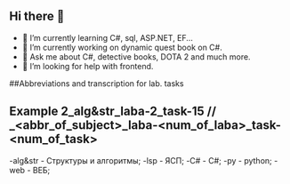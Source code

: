 ## Hi there 👋
- 🌱 I’m currently learning C#, sql, ASP.NET, EF...
- 🔭 I’m currently working on dynamic quest book on C#.
- 💬 Ask me about C#, detective books, DOTA 2 and much more.
- 🤔 I’m looking for help with frontend.
  
##Abbreviations and transcription for lab. tasks

## Example 2_alg&str_laba-2_task-15 // <course>_<abbr_of_subject>_laba-<num_of_laba>_task-<num_of_task>
-alg&str - Структуры и алгоритмы;
-lsp - ЯСП;
-C# - C#;
-py - python;
-web - ВЕБ;
<!--
**retality-education/retality-education** is a ✨ _special_ ✨ repository because its `README.md` (this file) appears on your GitHub profile.

Here are some ideas to get you started:

- 🔭 I’m currently working on ...

- 👯 I’m looking to collaborate on ...
- 🤔 I’m looking for help with ...

- 📫 How to reach me: ...
- 😄 Pronouns: ...
- ⚡ Fun fact: ...
-->

